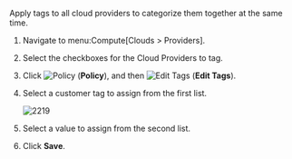 Apply tags to all cloud providers to categorize them together at the
same time.

1.  Navigate to menu:Compute\[Clouds \> Providers\].

2.  Select the checkboxes for the Cloud Providers to tag.

3.  Click ![Policy](1941.png) (**Policy**), and then ![Edit
    Tags](1851.png) (**Edit Tags**).

4.  Select a customer tag to assign from the first list.
    
    ![2219](2219.png)

5.  Select a value to assign from the second list.

6.  Click **Save**.

